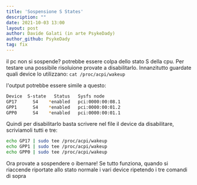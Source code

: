 ```yaml
---
title: 'Sospensione S States'
description: ""
date: 2021-10-03 13:00
layout: post
author: Davide Galati (in arte PsykeDady)
author_github: PsykeDady
tag: fix
---
```


il pc non si sospende? potrebbe essere colpa dello stato S della cpu. 
Per testare una possibile risoluione provate a disabilitarlo. Innanzitutto guardate quali device lo utilizzano: 
`cat /proc/acpi/wakeup`

l'output potrebbe essere simile a questo: 
```bash
Device	S-state	  Status   Sysfs node
GP17	  S4	*enabled   pci:0000:00:08.1
GPP1	  S4	*enabled   pci:0000:00:01.2
GPP0	  S4	*enabled   pci:0000:00:01.1
```

Quindi per disabilitarlo basta scrivere nel file il device da disabilitare, scriviamoli tutti e tre: 

```bash
echo GP17 | sudo tee /proc/acpi/wakeup
echo GPP1 | sudo tee /proc/acpi/wakeup
echo GPP0 | sudo tee /proc/acpi/wakeup
```

Ora provate a sospendere o ibernare! Se tutto funziona, quando si riaccende riportate allo stato normale i vari device ripetendo i tre comandi di sopra 
